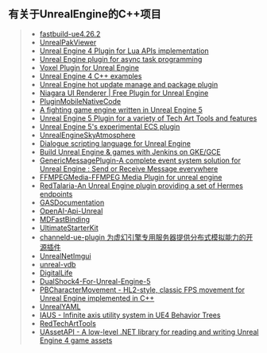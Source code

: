 ## 有关于UnrealEngine的C++项目  

>* [fastbuild-ue4.26.2](https://github.com/VicentChen/fastbuild-ue4.26.2)  
>* [UnrealPakViewer](https://github.com/jashking/UnrealPakViewer)  
>* [Unreal Engine 4 Plugin for Lua APIs implementation](https://github.com/rdeioris/LuaMachine)  
>* [Unreal Engine plugin for async task programming](https://github.com/splash-damage/future-extensions)  
>* [Voxel Plugin for Unreal Engine](https://github.com/Phyronnaz/VoxelPlugin)  
>* [Unreal Engine 4 C++ examples](https://github.com/Harrison1/unrealcpp)  
>* [Unreal Engine hot update manage and package plugin](https://github.com/hxhb/HotPatcher)  
>* [Niagara UI Renderer | Free Plugin for Unreal Engine](https://github.com/SourySK/NiagaraUIRenderer)  
>* [PluginMobileNativeCode](https://github.com/Sovahero/PluginMobileNativeCode)  
>* [A fighting game engine written in Unreal Engine 5](https://github.com/WistfulHopes/NightSkyEngine)  
>* [Unreal Engine 5 Plugin for a variety of Tech Art Tools and features](https://github.com/Ryan-DowlingSoka/RedTechArtTools)  
>* [Unreal Engine 5's experimental ECS plugin](https://github.com/Megafunk/MassSample)  
>* [UnrealEngineSkyAtmosphere](https://github.com/sebh/UnrealEngineSkyAtmosphere)  
>* [Dialogue scripting language for Unreal Engine](https://github.com/redxdev/Supertalk)  
>* [Build Unreal Engine & games with Jenkins on GKE/GCE](https://github.com/falldamagestudio/UE-Jenkins-BuildSystem)  
>* [GenericMessagePlugin-A complete event system solution for Unreal Engine : Send or Receive Message everywhere](https://github.com/wangjieest/GenericMessagePlugin)  
>* [FFMPEGMedia-FFMPEG Media Plugin for unreal engine](https://github.com/bakjos/FFMPEGMedia)  
>* [RedTalaria-An Unreal Engine plugin providing a set of Hermes endpoints](https://github.com/cdpred/RedTalaria)  
>* [GASDocumentation](https://github.com/tranek/GASDocumentation)  
>* [OpenAI-Api-Unreal](https://github.com/KellanM/OpenAI-Api-Unreal)  
>* [MDFastBinding](https://github.com/DoubleDeez/MDFastBinding)  
>* [UltimateStarterKit](https://github.com/hfjooste/UltimateStarterKit)  
>* [channeld-ue-plugin 为虚幻引擎专用服务器提供分布式模拟能力的开源插件](https://github.com/metaworking/channeld-ue-plugin)  
>* [UnrealNetImgui](https://github.com/sammyfreg/UnrealNetImgui)  
>* [unreal-vdb](https://github.com/eidosmontreal/unreal-vdb)  
>* [DigitalLife](https://github.com/QSWWLTN/DigitalLife)
>* [DualShock4-For-Unreal-Engine-5](https://github.com/DarknessFX/DualShock4-For-Unreal-Engine-5)
>* [PBCharacterMovement - HL2-style, classic FPS movement for Unreal Engine implemented in C++](https://github.com/ProjectBorealis/PBCharacterMovement)
>* [UnrealYAML](https://github.com/jwindgassen/UnrealYAML)
>* [IAUS - Infinite axis utility system in UE4 Behavior Trees](https://github.com/ProjectBorealis/IAUS)
>* [RedTechArtTools](https://github.com/Ryan-DowlingSoka/RedTechArtTools)
>* [UAssetAPI - A low-level .NET library for reading and writing Unreal Engine 4 game assets](https://github.com/atenfyr/UAssetAPI)  
